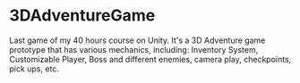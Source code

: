 # 3DAdventureGame

Last game of my 40 hours course on Unity. It's a 3D Adventure game prototype that has various mechanics, including: Inventory System, Customizable Player, Boss and different enemies, camera play, checkpoints, pick ups, etc.
